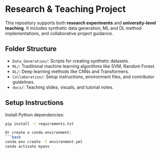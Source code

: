 # Research & Teaching Project

This repository supports both **research experiments** and **university-level teaching**. It includes synthetic data generation, ML and DL method implementations, and collaborative project guidance.

## Folder Structure
- `Data_Generation/`: Scripts for creating synthetic datasets.
- `ML/`: Traditional machine learning algorithms like SVM, Random Forest.
- `DL/`: Deep learning methods like CNNs and Transformers.
- `Collaboration/`: Setup instructions, environment files, and contributor guidelines.
- `docs/`: Teaching slides, visuals, and tutorial notes.

## Setup Instructions

Install Python dependencies:
```bash
pip install -r requirements.txt

Or create a conda environment:
```bash
conda env create -f environment.yml
conda activate myenv
